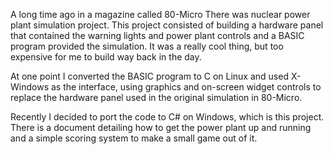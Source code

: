 A long time ago in a magazine called 80-Micro There was nuclear power plant simulation project. 
This project consisted of building a hardware panel that contained the warning lights and power 
plant controls and a BASIC program provided the simulation.  It was a really cool thing, but
too expensive for me to build way back in the day.

At one point I converted the BASIC program to C on Linux and used X-Windows as the interface,
using graphics and on-screen widget controls to replace the hardware panel used in the original
simulation in 80-Micro.

Recently I decided to port the code to C# on Windows, which is this project.  There is a document
detailing how to get the power plant up and running and a simple scoring system to make a small
game out of it.
